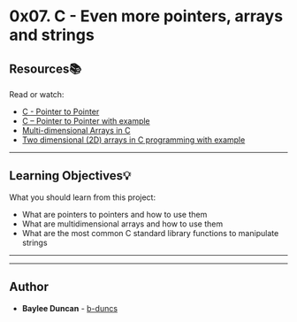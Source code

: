 # 0x07. C - Even more pointers, arrays and strings

## Resources:books:
Read or watch:
* [C - Pointer to Pointer](https://intranet.hbtn.io/rltoken/FbB19MvXWbT43oFEwjjqiw)
* [C – Pointer to Pointer with example](https://intranet.hbtn.io/rltoken/BybxTK9FiQFLS6iF1j3vUw)
* [Multi-dimensional Arrays in C](https://intranet.hbtn.io/rltoken/cn6DTuLllK0p5bGHFUteaw)
* [Two dimensional (2D) arrays in C programming with example](https://intranet.hbtn.io/rltoken/viE2urHNhvRfB3niC0bkqg)

---
## Learning Objectives:bulb:
What you should learn from this project:

* What are pointers to pointers and how to use them
* What are multidimensional arrays and how to use them
* What are the most common C standard library functions to manipulate strings

---
---

## Author
* **Baylee Duncan** - [b-duncs](https://github.com/b-duncs)